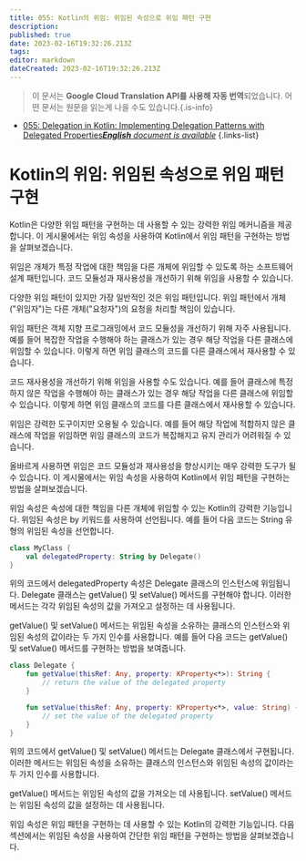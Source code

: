 ```yaml
---
title: 055: Kotlin의 위임: 위임된 속성으로 위임 패턴 구현
description: 
published: true
date: 2023-02-16T19:32:26.213Z
tags: 
editor: markdown
dateCreated: 2023-02-16T19:32:26.213Z
---
```


> 이 문서는 **Google Cloud Translation API를 사용해 자동 번역**되었습니다.
어떤 문서는 원문을 읽는게 나을 수도 있습니다.{.is-info}



- [055: Delegation in Kotlin: Implementing Delegation Patterns with Delegated Properties***English** document is available*](/en/Knowledge-base/Kotlin/Learning/055-delegation-in-kotlin-implementing-delegation-patterns-with-delegated-properties)
{.links-list}


# Kotlin의 위임: 위임된 속성으로 위임 패턴 구현

Kotlin은 다양한 위임 패턴을 구현하는 데 사용할 수 있는 강력한 위임 메커니즘을 제공합니다. 이 게시물에서는 위임 속성을 사용하여 Kotlin에서 위임 패턴을 구현하는 방법을 살펴보겠습니다.

위임은 개체가 특정 작업에 대한 책임을 다른 개체에 위임할 수 있도록 하는 소프트웨어 설계 패턴입니다. 코드 모듈성과 재사용성을 개선하기 위해 위임을 사용할 수 있습니다.

다양한 위임 패턴이 있지만 가장 일반적인 것은 위임 패턴입니다. 위임 패턴에서 개체("위임자")는 다른 개체("요청자")의 요청을 처리할 책임이 있습니다.

위임 패턴은 객체 지향 프로그래밍에서 코드 모듈성을 개선하기 위해 자주 사용됩니다. 예를 들어 복잡한 작업을 수행해야 하는 클래스가 있는 경우 해당 작업을 다른 클래스에 위임할 수 있습니다. 이렇게 하면 위임 클래스의 코드를 다른 클래스에서 재사용할 수 있습니다.

코드 재사용성을 개선하기 위해 위임을 사용할 수도 있습니다. 예를 들어 클래스에 특정하지 않은 작업을 수행해야 하는 클래스가 있는 경우 해당 작업을 다른 클래스에 위임할 수 있습니다. 이렇게 하면 위임 클래스의 코드를 다른 클래스에서 재사용할 수 있습니다.

위임은 강력한 도구이지만 오용될 수 있습니다. 예를 들어 해당 작업에 적합하지 않은 클래스에 작업을 위임하면 위임 클래스의 코드가 복잡해지고 유지 관리가 어려워질 수 있습니다.

올바르게 사용하면 위임은 코드 모듈성과 재사용성을 향상시키는 매우 강력한 도구가 될 수 있습니다. 이 게시물에서는 위임 속성을 사용하여 Kotlin에서 위임 패턴을 구현하는 방법을 살펴보겠습니다.

위임 속성은 속성에 대한 책임을 다른 개체에 위임할 수 있는 Kotlin의 강력한 기능입니다. 위임된 속성은 by 키워드를 사용하여 선언됩니다. 예를 들어 다음 코드는 String 유형의 위임된 속성을 선언합니다.

```kotlin
class MyClass {
    val delegatedProperty: String by Delegate()
}
```

위의 코드에서 delegatedProperty 속성은 Delegate 클래스의 인스턴스에 위임됩니다. Delegate 클래스는 getValue() 및 setValue() 메서드를 구현해야 합니다. 이러한 메서드는 각각 위임된 속성의 값을 가져오고 설정하는 데 사용됩니다.

getValue() 및 setValue() 메서드는 위임된 속성을 소유하는 클래스의 인스턴스와 위임된 속성의 값이라는 두 가지 인수를 사용합니다. 예를 들어 다음 코드는 getValue() 및 setValue() 메서드를 구현하는 방법을 보여줍니다.

```kotlin
class Delegate {
    fun getValue(thisRef: Any, property: KProperty<*>): String {
        // return the value of the delegated property
    }

    fun setValue(thisRef: Any, property: KProperty<*>, value: String) {
        // set the value of the delegated property
    }
}
```

위의 코드에서 getValue() 및 setValue() 메서드는 Delegate 클래스에서 구현됩니다. 이러한 메서드는 위임된 속성을 소유하는 클래스의 인스턴스와 위임된 속성의 값이라는 두 가지 인수를 사용합니다.

getValue() 메서드는 위임된 속성의 값을 가져오는 데 사용됩니다. setValue() 메서드는 위임된 속성의 값을 설정하는 데 사용됩니다.

위임 속성은 위임 패턴을 구현하는 데 사용할 수 있는 Kotlin의 강력한 기능입니다. 다음 섹션에서는 위임된 속성을 사용하여 간단한 위임 패턴을 구현하는 방법을 살펴보겠습니다.